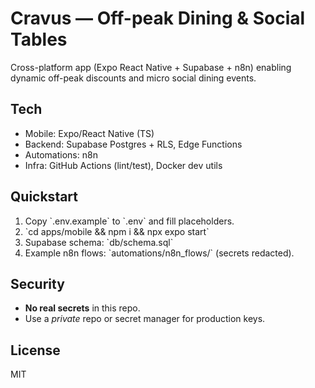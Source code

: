 # Cravus — Off-peak Dining & Social Tables

Cross-platform app (Expo React Native + Supabase + n8n) enabling dynamic off-peak discounts and micro social dining events.

## Tech
- Mobile: Expo/React Native (TS)
- Backend: Supabase Postgres + RLS, Edge Functions
- Automations: n8n
- Infra: GitHub Actions (lint/test), Docker dev utils

## Quickstart
1) Copy \`.env.example\` to \`.env\` and fill placeholders.
2) \`cd apps/mobile && npm i && npx expo start\`
3) Supabase schema: \`db/schema.sql\`
4) Example n8n flows: \`automations/n8n_flows/\` (secrets redacted).

## Security
- **No real secrets** in this repo.
- Use a *private* repo or secret manager for production keys.

## License
MIT
